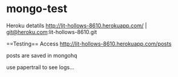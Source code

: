 mongo-test
==========
Heroku detatils
http://lit-hollows-8610.herokuapp.com/ | git@heroku.com:lit-hollows-8610.git


==Testing==
Access
http://lit-hollows-8610.herokuapp.com/posts

posts are saved in mongohq

use papertrail to see logs...
